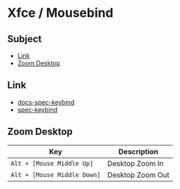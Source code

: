 
# Xfce / Mousebind


## Subject

* [Link](#link)
* [Zoom Desktop](#zoom-desktop)


## Link

* [docs-spec-keybind](../../../docs/spec/mousebind.md)
* [spec-keybind](spec-keybind.md)


## Zoom Desktop

| Key | Description |
| --- | --- |
| `Alt + [Mouse Middle Up]` | Desktop Zoom In |
| `Alt + [Mouse Middle Down]` | Desktop Zoom Out |
